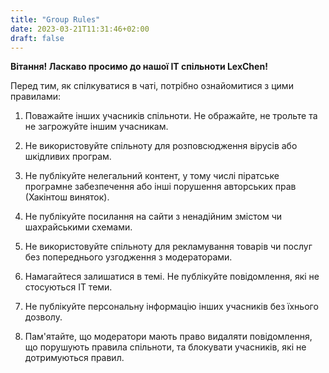 ```yaml
---
title: "Group Rules"
date: 2023-03-21T11:31:46+02:00
draft: false
---
```


**Вітання! Ласкаво просимо до нашої IT спільноти LexChen!**

Перед тим, як спілкуватися в чаті, потрібно ознайомитися з цими правилами:

1. Поважайте інших учасників спільноти. Не ображайте, не трольте та не загрожуйте іншим учасникам.

2. Не використовуйте спільноту для розповсюдження вірусів або шкідливих програм.

3. Не публікуйте нелегальний контент, у тому числі піратське програмне забезпечення або інші порушення авторських прав (Хакінтош виняток).

4. Не публікуйте посилання на сайти з ненадійним змістом чи шахрайськими схемами.

5. Не використовуйте спільноту для рекламування товарів чи послуг без попереднього узгодження з модераторами.

6. Намагайтеся залишатися в темі. Не публікуйте повідомлення, які не стосуються IT теми.

7. Не публікуйте персональну інформацію інших учасників без їхнього дозволу.

8. Пам'ятайте, що модератори мають право видаляти повідомлення, що порушують правила спільноти, та блокувати учасників, які не дотримуються правил.
